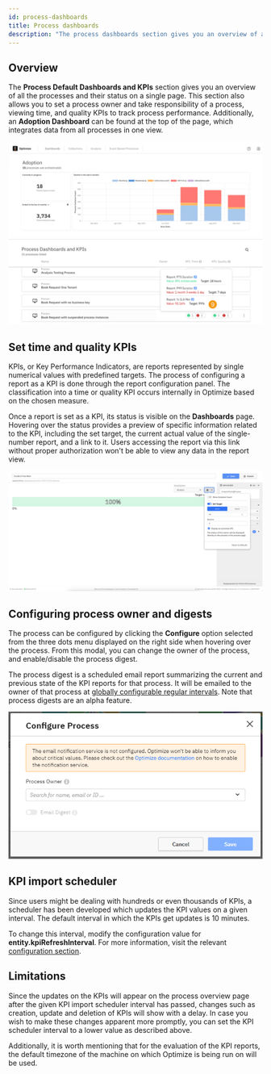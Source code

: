 ```yaml
---
id: process-dashboards
title: Process dashboards
description: "The process dashboards section gives you an overview of all the processes and their status on a single page."
---
```


## Overview

The **Process Default Dashboards and KPIs** section gives you an overview of all the processes and their status on a single page.
This section also allows you to set a process owner and take responsibility of a process, viewing time, and quality KPIs to track process performance. Additionally, an **Adoption Dashboard** can be found at the top of the page, which integrates data from all processes in one view.

![Processes page](./img/processOverview.png)

## Set time and quality KPIs

KPIs, or Key Performance Indicators, are reports represented by single numerical values with predefined targets. The process of configuring a report as a KPI is done through the report configuration panel. The classification into a time or quality KPI occurs internally in Optimize based on the chosen measure.

Once a report is set as a KPI, its status is visible on the **Dashboards** page. Hovering over the status provides a preview of specific information related to the KPI, including the set target, the current actual value of the single-number report, and a link to it. Users accessing the report via this link without proper authorization won't be able to view any data in the report view.

![Set time and quality KPIs](./img/kpiConfiguration.png)

## Configuring process owner and digests

The process can be configured by clicking the **Configure** option selected from the three dots menu displayed on the right side when hovering over the process. From this modal, you can change the owner of the process, and enable/disable the process digest.

The process digest is a scheduled email report summarizing the current and previous state of the KPI reports for that process. It will be emailed to the owner of that process at [globally configurable regular intervals](/self-managed/optimize-deployment/configuration/system-configuration.md/#digest). Note that process digests are an alpha feature.

![Configure Process](./img/configureProcess.png)

## KPI import scheduler

Since users might be dealing with hundreds or even thousands of KPIs, a scheduler has been developed which updates the KPI values on a given interval. The default interval in which the KPIs get updates is 10 minutes.

To change this interval, modify the configuration value for **entity.kpiRefreshInterval**. For more information, visit the relevant [configuration section](/self-managed/optimize-deployment/configuration/system-configuration.md).

## Limitations

Since the updates on the KPIs will appear on the process overview page after the given KPI import scheduler interval has passed, changes such as creation, update and deletion of KPIs will show with a delay. In case you wish to make these changes apparent more promptly, you can set the KPI scheduler interval to a lower value as described above.

Additionally, it is worth mentioning that for the evaluation of the KPI reports, the default timezone of the machine on which Optimize is being run on will be used.
